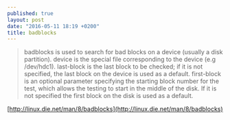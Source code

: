 ```yaml
---
published: true
layout: post
date: "2016-05-11 18:19 +0200"
title: badblocks
---
```

> badblocks is used to search for bad blocks on a device (usually a disk partition). device is the special file corresponding to the device (e.g /dev/hdc1). last-block is the last block to be checked; if it is not specified, the last block on the device is used as a default. first-block is an optional parameter specifying the starting block number for the test, which allows the testing to start in the middle of the disk. If it is not specified the first block on the disk is used as a default.

[http://linux.die.net/man/8/badblocks](http://linux.die.net/man/8/badblocks)